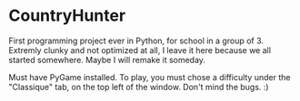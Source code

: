 # CountryHunter
First programming project ever in Python, for school in a group of 3. Extremly clunky and not optimized at all, I leave it here because we all started somewhere. Maybe I will remake it someday.

Must have PyGame installed.
To play, you must chose a difficulty under the "Classique" tab, on the top left of the window. Don't mind the bugs. :)
